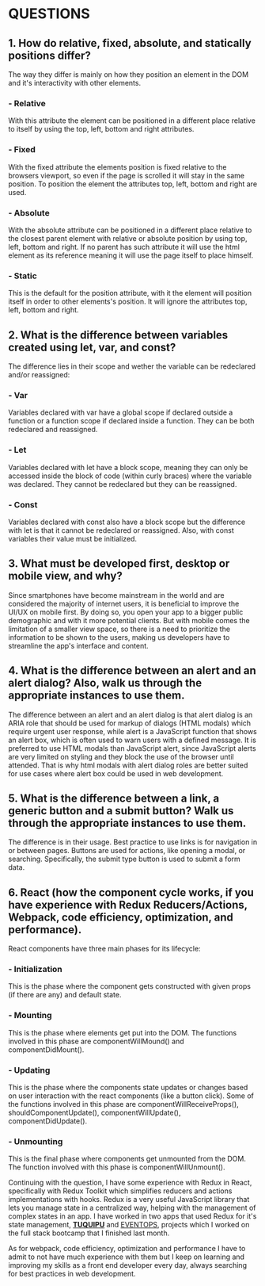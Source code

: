 # QUESTIONS

## 1. How do relative, fixed, absolute, and statically positions differ?

The way they differ is mainly on how they position an element in the DOM and it's interactivity with other elements.

### - Relative

With this attribute the element can be positioned in a different place relative to itself by using the top, left, bottom and right attributes.

### - Fixed

With the fixed attribute the elements position is fixed relative to the browsers viewport, so even if the page is scrolled it will stay in the same position. To position the element the attributes top, left, bottom and right are used.

### - Absolute

With the absolute attribute can be positioned in a different place relative to the closest parent element with relative or absolute position by using top, left, bottom and right. If no parent has such attribute it will use the html element as its reference meaning it will use the page itself to place himself.

### - Static

This is the default for the position attribute, with it the element will position itself in order to other elements's position. It will ignore the attributes top, left, bottom and right.

## 2. What is the difference between variables created using let, var, and const?

The difference lies in their scope and wether the variable can be redeclared and/or reassigned:

### - Var

Variables declared with var have a global scope if declared outside a function or a function scope if declared inside a function. They can be both redeclared and reassigned.

### - Let

Variables declared with let have a block scope, meaning they can only be accessed inside the block of code (within curly braces) where the variable was declared. They cannot be redeclared but they can be reassigned.

### - Const

Variables declared with const also have a block scope but the difference with let is that it cannot be redeclared or reassigned. Also, with const variables their value must be initialized.

## 3. What must be developed first, desktop or mobile view, and why?

Since smartphones have become mainstream in the world and are considered the majority of internet users, it is beneficial to improve the UI/UX on mobile first. By doing so, you open your app to a bigger public demographic and with it more potential clients. But with mobile comes the limitation of a smaller view space, so there is a need to prioritize the information to be shown to the users, making us developers have to streamline the app's interface and content.

## 4. What is the difference between an alert and an alert dialog? Also, walk us through the appropriate instances to use them.

The difference between an alert and an alert dialog is that alert dialog is an ARIA role that should be used for markup of dialogs (HTML modals) which require urgent user response, while alert is a JavaScript function that shows an alert box, which is often used to warn users with a defined message.
It is preferred to use HTML modals than JavaScript alert, since JavaScript alerts are very limited on styling and they block the use of the browser until attended. That is why html modals with alert dialog roles are better suited for use cases where alert box could be used in web development.

## 5. What is the difference between a link, a generic button and a submit button? Walk us through the appropriate instances to use them.

The difference is in their usage. Best practice to use links is for navigation in or between pages. Buttons are used for actions, like opening a modal, or searching. Specifically, the submit type button is used to submit a form data.

## 6. React (how the component cycle works, if you have experience with Redux Reducers/Actions, Webpack, code efficiency, optimization, and performance).

React components have three main phases for its lifecycle:

### - Initialization

This is the phase where the component gets constructed with given props (if there are any) and default state.

### - Mounting

This is the phase where elements get put into the DOM. The functions involved in this phase are componentWillMound() and componentDidMount().

### - Updating

This is the phase where the components state updates or changes based on user interaction with the react components (like a button click). Some of the functions involved in this phase are componentWillReceiveProps(), shouldComponentUpdate(), componentWillUpdate(), componentDidUpdate().

### - Unmounting

This is the final phase where components get unmounted from the DOM. The function involved with this phase is componentWillUnmount().

Continuing with the question, I have some experience with Redux in React, specifically with Redux Toolkit which simplifies reducers and actions implementations with hooks. Redux is a very useful JavaScript library that lets you manage state in a centralized way, helping with the management of complex states in an app. I have worked in two apps that used Redux for it's state management, [**TUQUIPU**](https://github.com/mrff88/tuquipu-frontend) and [EVENTOPS](https://github.com/mrff88/grupo-4/tree/main/eventops), projects which I worked on the full stack bootcamp that I finished last month.

As for webpack, code efficiency, optimization and performance I have to admit to not have much experience with them but I keep on learning and improving my skills as a front end developer every day, always searching for best practices in web development.
